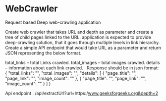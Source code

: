 # WebCrawler
Request based Deep web-crawling application

Create web crawler that takes URL and depth as parameter and create a tree of child pages linked to the URL. application is expected to provide deep-crawling solution, that it goes through multiple levels in link hierarchy. Create a simple API endpoint that would take URL as a parameter and return JSON representing the below format. 

total_links – total Links crawled.
total_images – total images crawled.
details – information about each link crawled.
 
Response should be in json format:
{
  "total_links": "",
  "total_images": "",
  "details": [
    {
      "page_title": "",
      "page_link": "",
      "image_count": ""
    },
    {
      "page_title": "",
      "page_link": "",
      "image_count": ""
    }
  ]
}

Api endpoint : /api/extractUrl?url=https:/www.geeksforgeeks.org&depth=2
